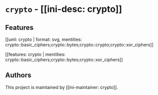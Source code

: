 # `crypto` - [[ini-desc: crypto]]

## Features

[[uml: crypto | format: svg, mentities: crypto::basic_ciphers;crypto::bytes;crypto::crypto;crypto::xor_ciphers]]

[[features: crypto | mentities: crypto::basic_ciphers;crypto::bytes;crypto::xor_ciphers]]

## Authors

This project is maintained by [[ini-maintainer: crypto]].
